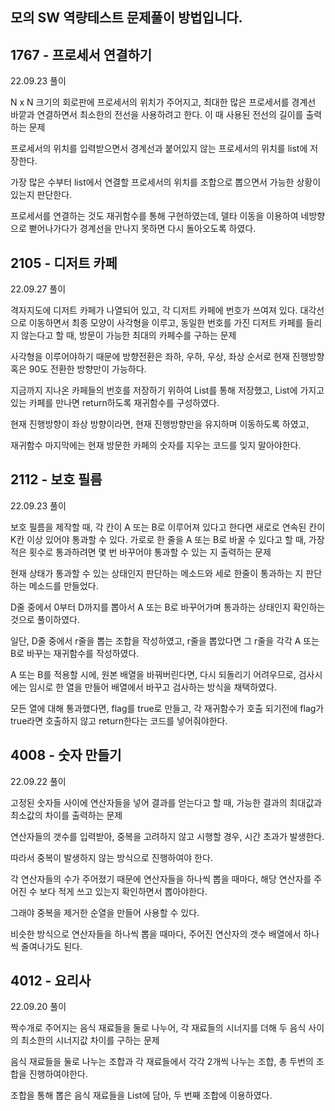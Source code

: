 모의 SW 역량테스트 문제풀이 방법입니다.
---

## 1767 - 프로세서 연결하기

22.09.23 풀이

N x N 크기의 회로판에 프로세서의 위치가 주어지고, 최대한 많은 프로세서를 경계선 바깥과 연결하면서 최소한의 전선을 사용하려고 한다. 이 때 사용된 전선의 길이를 출력하는 문제

프로세서의 위치를 입력받으면서 경계선과 붙어있지 않는 프로세서의 위치를 list에 저장한다.

가장 많은 수부터 list에서 연결할 프로세서의 위치를 조합으로 뽑으면서 가능한 상황이 있는지 판단한다.

프로세서를 연결하는 것도 재귀함수를 통해 구현하였는데, 델타 이동을 이용하여 네방향으로 뻗어나가다가 경계선을 만나지 못하면 다시 돌아오도록 하였다.

## 2105 - 디저트 카페

22.09.27 풀이

격자지도에 디저트 카페가 나열되어 있고, 각 디저트 카페에 번호가 쓰여져 있다. 대각선으로 이동하면서 최종 모양이 사각형을 이루고, 동일한 번호를 가진 디저트 카페를 들리지 않는다고 할 때, 방문이 가능한 최대의 카페수를 구하는 문제

사각형을 이루어야하기 때문에 방향전환은 좌하, 우하, 우상, 좌상 순서로 현재 진행방향 혹은 90도 전환한 방향만이 가능하다.

지금까지 지나온 카페들의 번호를 저장하기 위하여 List를 통해 저장했고, List에 가지고 있는 카페를 만나면 return하도록 재귀함수를 구성하였다.

현재 진행방향이 좌상 방향이라면, 현재 진행방향만을 유지하며 이동하도록 하였고,

재귀함수 마지막에는 현재 방문한 카페의 숫자를 지우는 코드를 잊지 말아야한다.

## 2112 - 보호 필름

22.09.23 풀이

보호 필름을 제작할 때, 각 칸이 A 또는 B로 이루어져 있다고 한다면 새로로 연속된 칸이 K칸 이상 있어야 통과할 수 있다. 가로로 한 줄을 A 또는 B로 바꿀 수 있다고 할 때, 가장 적은 횟수로 통과하려면 몇 번 바꾸어야 통과할 수 있는 지 출력하는 문제

현재 상태가 통과할 수 있는 상태인지 판단하는 메소드와 세로 한줄이 통과하는 지 판단하는 메소드를 만들었다.

D줄 중에서 0부터 D까지를 뽑아서 A 또는 B로 바꾸어가며 통과하는 상태인지 확인하는 것으로 풀이하였다.

일단, D줄 중에서 r줄을 뽑는 조합을 작성하였고, r줄을 뽑았다면 그 r줄을 각각 A 또는 B로 바꾸는 재귀함수를 작성하였다.

A 또는 B를 적용할 시에, 원본 배열을 바꿔버린다면, 다시 되돌리기 어려우므로, 검사시에는 임시로 한 열을 만들어 배열에서 바꾸고 검사하는 방식을 채택하였다.

모든 열에 대해 통과했다면, flag를 true로 만들고, 각 재귀함수가 호출 되기전에 flag가 true라면 호출하지 않고 return한다는 코드를 넣어줘야한다. 

## 4008 - 숫자 만들기

22.09.22 풀이

고정된 숫자들 사이에 연산자들을 넣어 결과를 얻는다고 할 때, 가능한 결과의 최대값과 최소값의 차이를 출력하는 문제

연산자들의 갯수를 입력받아, 중복을 고려하지 않고 시행할 경우, 시간 초과가 발생한다.

따라서 중복이 발생하지 않는 방식으로 진행하여야 한다.

각 연산자들의 수가 주어졌기 때문에 연산자들을 하나씩 뽑을 때마다, 해당 연산자를 주어진 수 보다 적게 쓰고 있는지 확인하면서 뽑아야한다.

그래야 중복을 제거한 순열을 만들어 사용할 수 있다.

비슷한 방식으로 연산자들을 하나씩 뽑을 때마다, 주어진 연산자의 갯수 배열에서 하나씩 줄여나가도 된다.

## 4012 - 요리사

22.09.20 풀이

짝수개로 주어지는 음식 재료들을 둘로 나누어, 각 재료들의 시너지를 더해 두 음식 사이의 최소한의 시너지값 차이를 구하는 문제

음식 재료들을 둘로 나누는 조합과 각 재료들에서 각각 2개씩 나누는 조합, 총 두번의 조합을 진행하여야한다.

조합을 통해 뽑은 음식 재료들을 List에 담아, 두 번째 조합에 이용하였다.